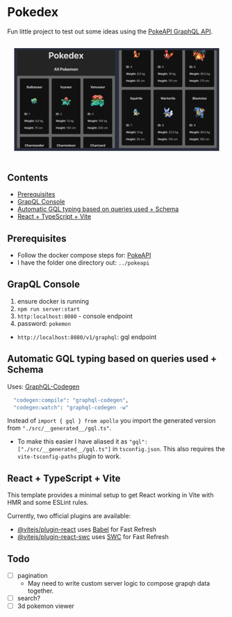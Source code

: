 # Pokedex

Fun little project to test out some ideas using the [PokeAPI GraphQL API](https://github.com/PokeAPI/pokeapi?tab=readme-ov-file).

<p align="center" style="padding:16px;">
  <img src="./docs/pokedex.png" alt="Pokedex" />
</p>

## Contents

- [Prerequisites](#prerequisites)
- [GrapQL Console](#grapql-console)
- [Automatic GQL typing based on queries used + Schema](#automatic-gql-typing-based-on-queries-used-+-schema)
- [React + TypeScript + Vite](#react-+-typescript-+-vite)

## Prerequisites

- Follow the docker compose steps for: [PokeAPI](https://github.com/PokeAPI/pokeapi?tab=readme-ov-file)
- I have the folder one directory out: `../pokeapi`

## GrapQL Console

1. ensure docker is running
2. `npm run server:start`
3. `http:localhost:8080` - console endpoint
4. password: `pokemon`

- `http://localhost:8080/v1/graphql`: gql endpoint

## Automatic GQL typing based on queries used + Schema

Uses: [GraphQL-Codegen](https://the-guild.dev/graphql/codegen/docs/config-reference)

```sh
  "codegen:compile": "graphql-codegen",
  "codegen:watch": "graphql-codegen -w"
```

Instead of `import { gql } from apollo` you import the generated version from `"./src/__generated__/gql.ts"`.

- To make this easier I have aliased it as `"gql": ["./src/__generated__/gql.ts"]` in `tsconfig.json`.
  This also requires the `vite-tsconfig-paths` plugin to work.

## React + TypeScript + Vite

This template provides a minimal setup to get React working in Vite with HMR and some ESLint rules.

Currently, two official plugins are available:

- [@vitejs/plugin-react](https://github.com/vitejs/vite-plugin-react/blob/main/packages/plugin-react/README.md) uses [Babel](https://babeljs.io/) for Fast Refresh
- [@vitejs/plugin-react-swc](https://github.com/vitejs/vite-plugin-react-swc) uses [SWC](https://swc.rs/) for Fast Refresh

## Todo

- [ ] pagination
  - May need to write custom server logic to compose grapqh data together.
- [ ] search?
- [ ] 3d pokemon viewer
